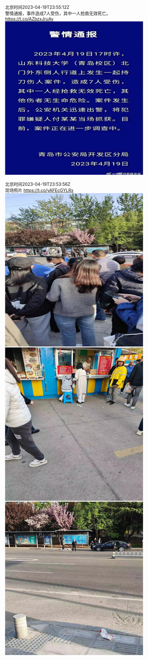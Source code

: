 北京时间2023-04-19T23:55:12Z<br>警情通报，事件造成7人受伤，其中一人抢救无效死亡。 https://t.co/AZbzxJruAy<br><img src='/temp/image/2023/v-Month-4/1648716890024337411_0.jpg' width='450' height='500'><br><br>北京时间2023-04-19T23:53:56Z<br>现场照片 https://t.co/yAFEcGYLRx<br><img src='/temp/image/2023/v-Month-4/1648716569000681474_0.jpg' width='450' height='500'><img src='/temp/image/2023/v-Month-4/1648716569000681474_1.jpg' width='450' height='500'><img src='/temp/image/2023/v-Month-4/1648716569000681474_2.jpg' width='450' height='500'><br><br>